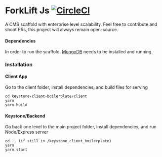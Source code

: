 # ForkLift Js  [![CircleCI](https://circleci.com/gh/PurplePigeons/forkliftjs/tree/master.svg?style=svg)](https://circleci.com/gh/PurplePigeons/forkliftjs/tree/master)

A CMS scaffold with enterprise level scalability. Feel free to contribute and shoot PRs, this project will always remain open-source. 


#### Dependencies

In order to run the scaffold, [MongoDB](./docs/mongoDB.md) needs to be installed and running.

### Installation

#### Client App

Go to the client folder, install dependencies, and build files for serving

```Shell
cd keystone-client-boilerplate/client
yarn
yarn build
```

#### Keystone/Backend

Go back one level to the main project folder, install dependencies, and run Node/Express server

```Shell
cd .. (if still in /keystone_client_boilerplate)
yarn
yarn start
```






### 

 

